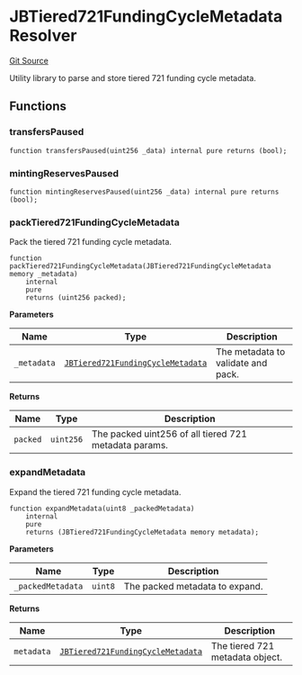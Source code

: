 # JBTiered721FundingCycleMetadataResolver

[Git Source](https://github.com/jbx-protocol/juice-721-delegate/blob/6897119af158934bfd920f0f9a55758085111dd3/contracts/libraries/JBTiered721FundingCycleMetadataResolver.sol)

Utility library to parse and store tiered 721 funding cycle metadata.

## Functions

### transfersPaused

```solidity
function transfersPaused(uint256 _data) internal pure returns (bool);
```

### mintingReservesPaused

```solidity
function mintingReservesPaused(uint256 _data) internal pure returns (bool);
```

### packTiered721FundingCycleMetadata

Pack the tiered 721 funding cycle metadata.

```solidity
function packTiered721FundingCycleMetadata(JBTiered721FundingCycleMetadata memory _metadata)
    internal
    pure
    returns (uint256 packed);
```

**Parameters**

| Name        | Type                                                                                                                    | Description                        |
| ----------- | ----------------------------------------------------------------------------------------------------------------------- | ---------------------------------- |
| `_metadata` | [`JBTiered721FundingCycleMetadata`](/docs/dev/v3/extensions/juice-721-delegate/structs/jbtiered721fundingcyclemetadata.md) | The metadata to validate and pack. |

**Returns**

| Name     | Type      | Description                                           |
| -------- | --------- | ----------------------------------------------------- |
| `packed` | `uint256` | The packed uint256 of all tiered 721 metadata params. |

### expandMetadata

Expand the tiered 721 funding cycle metadata.

```solidity
function expandMetadata(uint8 _packedMetadata)
    internal
    pure
    returns (JBTiered721FundingCycleMetadata memory metadata);
```

**Parameters**

| Name              | Type    | Description                    |
| ----------------- | ------- | ------------------------------ |
| `_packedMetadata` | `uint8` | The packed metadata to expand. |

**Returns**

| Name       | Type                                                                                                                    | Description                     |
| ---------- | ----------------------------------------------------------------------------------------------------------------------- | ------------------------------- |
| `metadata` | [`JBTiered721FundingCycleMetadata`](/docs/dev/v3/extensions/juice-721-delegate/structs/jbtiered721fundingcyclemetadata.md) | The tiered 721 metadata object. |

